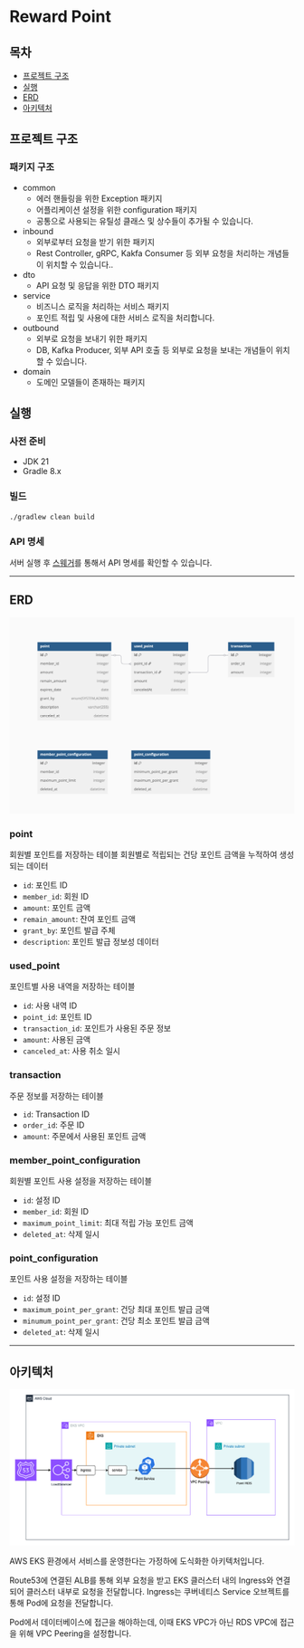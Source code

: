 # Reward Point

## 목차

- [프로젝트 구조](#프로젝트-구조)
- [실행](#실행)
- [ERD](#ERD)
- [아키텍처](#아키텍처)

## 프로젝트 구조

### 패키지 구조

- common
    - 에러 핸들링을 위한 Exception 패키지
    - 어플리케이션 설정을 위한 configuration 패키지
    - 공통으로 사용되는 유틸성 클래스 및 상수들이 추가될 수 있습니다.
- inbound
    - 외부로부터 요청을 받기 위한 패키지
    - Rest Controller, gRPC, Kakfa Consumer 등 외부 요청을 처리하는 개념들이 위치할 수 있습니다..
- dto
    - API 요청 및 응답을 위한 DTO 패키지
- service
    - 비즈니스 로직을 처리하는 서비스 패키지
    - 포인트 적립 및 사용에 대한 서비스 로직을 처리합니다.
- outbound
    - 외부로 요청을 보내기 위한 패키지
    - DB, Kafka Producer, 외부 API 호출 등 외부로 요청을 보내는 개념들이 위치할 수 있습니다.
- domain
    - 도메인 모델들이 존재하는 패키지

## 실행

### 사전 준비

- JDK 21
- Gradle 8.x

### 빌드

```shell
./gradlew clean build
```

### API 명세

서버 실행 후 [스웨거](http://localhost:8080/swagger-ui/index.html)를 통해서 API 명세를 확인할 수 있습니다.

---

## ERD

<img src="./src/main/resources/erd.png">

### point

회원별 포인트를 저장하는 테이블
회원별로 적립되는 건당 포인트 금액을 누적하여 생성되는 데이터

- `id`: 포인트 ID
- `member_id`: 회원 ID
- `amount`: 포인트 금액
- `remain_amount`: 잔여 포인트 금액
- `grant_by`: 포인트 발급 주체
- `description`: 포인트 발급 정보성 데이터

### used_point

포인트별 사용 내역을 저장하는 테이블

- `id`: 사용 내역 ID
- `point_id`: 포인트 ID
- `transaction_id`: 포인트가 사용된 주문 정보
- `amount`: 사용된 금액
- `canceled_at`: 사용 취소 일시

### transaction

주문 정보를 저장하는 테이블

- `id`: Transaction ID
- `order_id`: 주문 ID
- `amount`: 주문에서 사용된 포인트 금액

### member_point_configuration

회원별 포인트 사용 설정을 저장하는 테이블

- `id`: 설정 ID
- `member_id`: 회원 ID
- `maximum_point_limit`: 최대 적립 가능 포인트 금액
- `deleted_at`: 삭제 일시

### point_configuration

포인트 사용 설정을 저장하는 테이블

- `id`: 설정 ID
- `maximum_point_per_grant`: 건당 최대 포인트 발급 금액
- `minumum_point_per_grant`: 건당 최소 포인트 발급 금액
- `deleted_at`: 삭제 일시

---

## 아키텍처

<img src="./src/main/resources/reawrd_point_architecture.png">

AWS EKS 환경에서 서비스를 운영한다는 가정하에 도식화한 아키텍처입니다.

Route53에 연결된 ALB를 통해 외부 요청을 받고 EKS 클러스터 내의 Ingress와 연결되어 클러스터 내부로 요청을 전달합니다.
Ingress는 쿠버네티스 Service 오브젝트를 통해 Pod에 요청을 전달합니다.

Pod에서 데이터베이스에 접근을 해야하는데, 이때 EKS VPC가 아닌 RDS VPC에 접근을 위해 VPC Peering을 설정합니다.
